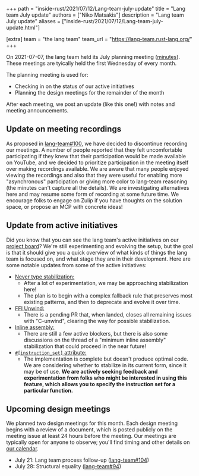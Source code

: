 +++
path = "inside-rust/2021/07/12/Lang-team-july-update"
title = "Lang team July update"
authors = ["Niko Matsakis"]
description = "Lang team July update"
aliases = ["inside-rust/2021/07/12/Lang-team-july-update.html"]

[extra]
team = "the lang team"
team_url = "https://lang-team.rust-lang.org/"
+++

On 2021-07-07, the lang team held its July planning meeting ([minutes]). These meetings are tyically held the first Wednesday of every month.

The planning meeting is used for:

- Checking in on the status of our active initiatives
- Planning the design meetings for the remainder of the month

After each meeting, we post an update (like this one!) with notes and meeting announcements.

[minutes]: https://github.com/rust-lang/lang-team/blob/master/design-meeting-minutes/2021-07-07-Planning-meeting.md

## Update on meeting recordings

As proposed in [lang-team#100](https://github.com/rust-lang/lang-team/issues/100), we have decided to discontinue recording our meetings. A number of people reported that they felt uncomfortable participating if they knew that their participation would be made available on YouTube, and we decided to prioritize participation in the meeting itself over making recordings available. We are aware that many people enjoyed viewing the recordings and also that they were useful for enabling more "asynchronous" participation or giving more color to lang-team reasoning (the minutes can't capture all the details). We are investigating alternatives here and may resume some form of recording at some future time. We encourage folks to engage on Zulip if you have thoughts on the solution space, or propose an MCP with concrete ideas!

## Update from active initiatives

Did you know that you can see the lang team's active initiatives on our [project board](https://github.com/rust-lang/lang-team/projects/2)? We're still experimenting and evolving the setup, but the goal is that it should give you a quick overview of what kinds of things the lang team is focused on, and what stage they are in their development. Here are some notable updates from some of the active initiatives:

- [Never type stabilization:](https://github.com/rust-lang/lang-team/issues/60#issuecomment-870126162)
  - After a lot of experimentation, we may be approaching stabilization here!
  - The plan is to begin with a complex fallback rule that preserves most existing patterns, and then to deprecate and evolve it over time.
- [FFI Unwind:](https://github.com/rust-lang/lang-team/issues/19#issuecomment-875772875)
  - There is a pending PR that, when landed, closes all remaining issues with "C-unwind", clearing the way for possible stabilization.
- [Inline assembly:](https://github.com/rust-lang/lang-team/issues/20)
  - There are still a few active blockers, but there is also some discussions on the thread of a "minimum inline assembly" stabilization that could proceed in the near future!
- [`#[instruction_set]` attribute:](https://github.com/rust-lang/rust/issues/74727)
  - The implementation is complete but doesn't produce optimal code. We are considering whether to stabilize in its current form, since it may be of use. **We are actively seeking feedback and experimentation from folks who might be interested in using this feature, which allows you to specify the instruction set for a particular function.**

## Upcoming design meetings

We planned two design meetings for this month. Each design meeting begins with a review of a document, which is posted publicly on the meeting issue at least 24 hours before the meeting. Our meetings are typically open for anyone to observe; you'll find timing and other details on [our calendar](https://lang-team.rust-lang.org/calendar.html).

- July 21: Lang team process follow-up ([lang-team#104](https://github.com/rust-lang/lang-team/issues/104))
- July 28: Structural equality ([lang-team#94](https://github.com/rust-lang/lang-team/issues/94))
